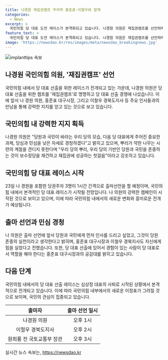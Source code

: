 ```yaml
---
title: 나경원 재집권캠프 꾸리며 홍준표·이철우와 함께
categories:
  - News
excerpt: >
  국민의힘 당 대표 도전 레이스가 본격화되고 있습니다. 나경원 의원은 재집권캠프를 선언하며 당권 경쟁에 발을 들였습니다. 나 의원과 함께한 당권주자들은 1시간 간격으로 출마선언을 할 예정이며, 이는 국민의힘 내에서의 긴장감을 고조시키고 있습니다. 또한, 나 의원은 당원과 국민의 소망을 경청하며 당 대표로서의 자질을 갖췄다는 의지를 밝히고 있습니다. 함께한 홍준표 대구시장과 이철우 경북도지사도 그를 응원하며 재집권에 대한 열정을 나타내고 있습니다.
feature_text: >
  국민의힘 당 대표 도전 레이스가 본격화되고 있습니다. 나경원 의원은 재집권캠프를 선언하며 당권 경쟁에 발을 들였습니다. 나 의원과 함께한 당권주자들은 1시간 간격으로 출마선언을 할 예정이며, 이는 국민의힘 내에서의 긴장감을 고조시키고 있습니다. 또한, 나 의원은 당원과 국민의 소망을 경청하며 당 대표로서의 자질을 갖췄다는 의지를 밝히고 있습니다. 함께한 홍준표 대구시장과 이철우 경북도지사도 그를 응원하며 재집권에 대한 열정을 나타내고 있습니다.
image: 'https://newsdao.kr/res/images/meta/newsdao_breakingnews.jpg'
---
```


<p><img src="https://newsdao.kr/res/images/meta/newsdao_breakingnews.jpg" alt="implanttips 속보" /></p>

<h2 data-ke-size="size26">나경원 국민의힘 의원, '재집권캠프' 선언</h2>

<p>국민의힘 내에서 당 대표 선출을 위한 레이스가 전개되고 있는 가운데, 나경원 의원은 당대표 선출을 위한 캠프를 '재집권캠프'로 명명하고 당 대표 선출 경쟁에 나섰습니다. 이에 앞서 나 경원 의원, 홍준표 대구시장, 그리고 이철우 경북도지사 등 주요 인사들과의 만남을 통해 강력한 지지를 얻고 있는 것으로 보고 있습니다.</p>

<p data-ke-size="size16"></p>

<h2 data-ke-size="size24">국민의힘 내 강력한 지지 획득</h2>

<p>나경원 의원은 "당원과 국민이 바라는 우리 당의 모습, 다음 당 대표에게 주어진 중요한 과제, 당심과 민심을 낮은 자세로 경청하겠다"고 밝히고 있으며, 뿌리가 약한 나무는 시련의 계절을 견디지 못한다며 "우리 당의 뿌리, 우리 당의 기반인 당원과 국민을 존중하는 것이 보수정당을 재건하고 재집권에 성공하는 첫걸음"이라고 강조하고 있습니다.</p>

<p data-ke-size="size16"></p>

<h2 data-ke-size="size24">국민의힘 당 대표 레이스 시작</h2>

<p>23일 나 경원을 포함한 당권주자 3명이 1시간 간격으로 출마선언을 할 예정이며, 국민의힘 내에서 본격적인 당 대표 레이스가 시작될 전망입니다. 나 의원의 강력한 캠페인이 시작된 것으로 보이고 있으며, 이에 따라 국민의힘 내에서의 새로운 변화와 흥미로운 전개가 예상됩니다.</p>

<p data-ke-size="size16"></p>

<h2 data-ke-size="size24">출마 선언과 민심 경청</h2>

<p>나 의원은 출마 선언에 앞서 당원과 국민에게 먼저 인사를 드리고 싶었고, 그것이 당원 존중의 실천이라고 생각한다고 밝히며, 홍준표 대구시장과 이철우 경북지사도 자신에게 힘을 실었다고 전했습니다. 또한, 당 대표 선출에 있어서 경험이 있는 사람이 당 대표로서 역할을 해야 한다는 홍준표 대구시장과의 공감대를 밝히고 있습니다.</p>

<p data-ke-size="size16"></p>

<h2 data-ke-size="size24">다음 단계</h2>

<p>국민의힘 내에서의 당 대표 선출 레이스는 심상정 대표의 사퇴로 시작된 상황에서 본격적으로 전개되고 있습니다. 이에 따라 국민의힘 내부에서의 새로운 이정표가 그려질 것으로 보이며, 국민의 관심이 집중되고 있습니다.</p>

<table>
    <thead>
        <tr>
            <th>출마자</th>
            <th>출마 선언 일시</th>
        </tr>
    </thead>
    <tbody>
        <tr>
            <td style="text-align: center;">나경원 의원</td>
            <td style="text-align: center;">오후 1시</td>
        </tr>
        <tr>
            <td style="text-align: center;">이철우 경북도지사</td>
            <td style="text-align: center;">오후 2시</td>
        </tr>
        <tr>
            <td style="text-align: center;">원희룡 전 국토교통부 장관</td>
            <td style="text-align: center;">오후 3시</td>
        </tr>
    </tbody>
</table>

<p data-ke-size="size16"></p>
실시간 뉴스 속보는, <a href="https://newsdao.kr" rel="dofollow">https://newsdao.kr</a>


